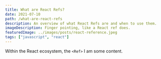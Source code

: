 ```yaml
---
title: What are React Refs?
date: 2021-07-10
path: /what-are-react-refs
description: An overview of what React Refs are and when to use them.
imageDescription: Finger pointing, like a React ref does.
featuredImage: ../images/posts/react-reference.jpeg
tags: ["javascript", "react"]
---
```


Within the React ecosystem, the `<Ref>`
I am some content.

